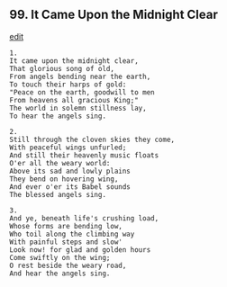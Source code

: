 
## 99.  It Came Upon the Midnight Clear
[edit](https://docs.google.com/document/d/1PNZUznUIc0gxwl8hLjLLUe5wt32DH1pO/edit?mode=html)




    1.
    It came upon the midnight clear, 
    That glorious song of old, 
    From angels bending near the earth, 
    To touch their harps of gold: 
    "Peace on the earth, goodwill to men 
    From heavens all gracious King;" 
    The world in solemn stillness lay, 
    To hear the angels sing. 

    2.
    Still through the cloven skies they come, 
    With peaceful wings unfurled; 
    And still their heavenly music floats 
    O'er all the weary world: 
    Above its sad and lowly plains 
    They bend on hovering wing, 
    And ever o'er its Babel sounds 
    The blessed angels sing. 

    3.
    And ye, beneath life's crushing load, 
    Whose forms are bending low, 
    Who toil along the climbing way 
    With painful steps and slow' 
    Look now! for glad and golden hours 
    Come swiftly on the wing; 
    O rest beside the weary road, 
    And hear the angels sing.
